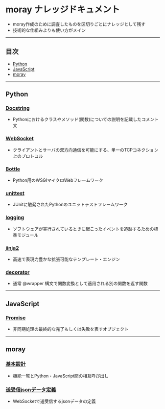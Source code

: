 # moray ナレッジドキュメント
- moray作成のために調査したものを区切りごとにナレッジとして残す
- 技術的な仕組みよりも使い方がメイン

***
## 目次
- [Python](#python)
- [JavaScript](#javascript)
- [moray](#moray)

***
## Python
### [Docstring](Python/docstring_google.md)
- Pythonにおけるクラスやメソッド(関数)についての説明を記載したコメント文

### [WebSocket](Python/websocket.md)
- クライアントとサーバの双方向通信を可能にする、単一のTCPコネクション上のプロトコル

### [Bottle](Python/bottle.md)
- Python用のWSGIマイクロWebフレームワーク

### [unittest](Python/unittest.md)
- JUnitに触発されたPythonのユニットテストフレームワーク

### [logging](Python/logging.md)
- ソフトウェアが実行されているときに起こったイベントを追跡するための標準モジュール

### [jinja2](Python/jinja2.md)
- 高速で表現力豊かな拡張可能なテンプレート・エンジン

### [decorator](Python/decorator.md)
- 通常 @wrapper 構文で関数変換として適用される別の関数を返す関数

***
## JavaScript
### [Promise](JavaScript/promise.md)
- 非同期処理の最終的な完了もしくは失敗を表すオブジェクト

***
## moray
### [基本設計](moray/basic_design_doc.md)
- 機能一覧とPython・JavaScript間の相互呼び出し

### [送受信jsonデータ定義](moray/json_format.md)
- WebSocketで送受信するjsonデータの定義
